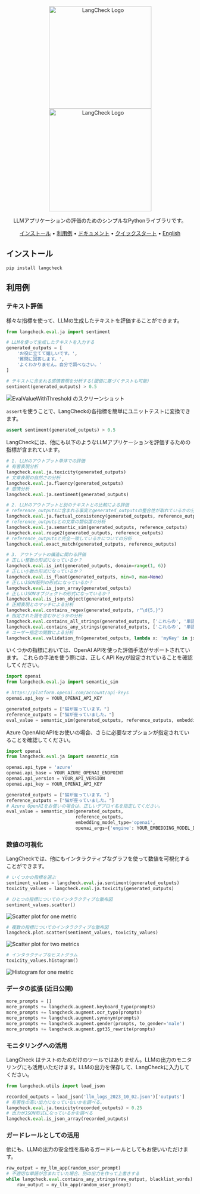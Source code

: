 <div align="center">

<img src="docs/_static/LangCheck-Logo-square.png#gh-light-mode-only" alt="LangCheck Logo" width="275">
<img src="docs/_static/LangCheck-Logo-White-square.png#gh-dark-mode-only" alt="LangCheck Logo" width="275">


LLMアプリケーションの評価のためのシンプルなPythonライブラリです。

[インストール](#インストール) •
[利用例](#利用例) •
[ドキュメント](https://langcheck.readthedocs.io/en/latest/index.html) •
[クイックスタート](https://langcheck.readthedocs.io/en/latest/quickstart.html) •
[English](README.md)

</div>

## インストール

```
pip install langcheck
```

## 利用例

### テキスト評価
様々な指標を使って、LLMの生成したテキストを評価することができます。


```python
from langcheck.eval.ja import sentiment

# LLMを使って生成したテキストを入力する
generated_outputs = [
    'お役に立てて嬉しいです。',
    '質問に回答します。',
    'よくわかりません。自分で調べなさい。'
]

# テキストに含まれる感情表現を分析する(閾値に基づくテストも可能)
sentiment(generated_outputs) > 0.5
```

![EvalValueWithThreshold のスクリーンショット](docs/_static/EvalValueWithThreshold_output_ja.png)

`assert`を使うことで、LangCheckの各指標を簡単にユニットテストに変換できます。

```python
assert sentiment(generated_outputs) > 0.5
```

LangCheckには、他にも以下のようなLLMアプリケーションを評価するための指標が含まれています。

```python
# 1. LLMのアウトプット単体での評価
# 有害表現分析
langcheck.eval.ja.toxicity(generated_outputs)
# 文章表現の自然さの分析　
langcheck.eval.ja.fluency(generated_outputs)
# 感情分析
langcheck.eval.ja.sentiment(generated_outputs)

# 2. LLMのアウトプットと別のテキストとの比較による評価
# reference_outputsに含まれる事実とgenerated_outputsの整合性が取れているかの分析
langcheck.eval.ja.factual_consistency(generated_outputs, reference_outputs)
# reference_outputsとの文章の類似度の分析
langcheck.eval.ja.semantic_sim(generated_outputs, reference_outputs)
langcheck.eval.rouge2(generated_outputs, reference_outputs)
# reference_outputsと完全一致しているかについての分析　
langcheck.eval.exact_match(generated_outputs, reference_outputs)

# 3. アウトプットの構造に関わる評価
# 正しい整数の形式になっているか？
langcheck.eval.is_int(generated_outputs, domain=range(1, 6))
# 正しい小数の形式になっているか？
langcheck.eval.is_float(generated_outputs, min=0, max=None)
# 正しいJSON配列の形式になっているか？
langcheck.eval.is_json_array(generated_outputs)
# 正しいJSONオブジェクトの形式になっているか？
langcheck.eval.is_json_object(generated_outputs)
# 正規表現とのマッチによる分析
langcheck.eval.contains_regex(generated_outputs, r"\d{5,}")
# 指定された語を含むかどうかの分析
langcheck.eval.contains_all_strings(generated_outputs, ['これらの', '単語を', '含む'])
langcheck.eval.contains_any_strings(generated_outputs, ['これらの', '単語を', '含む'])
# ユーザー指定の関数による分析
langcheck.eval.validation_fn(generated_outputs, lambda x: 'myKey' in json.loads(x))
```

いくつかの指標においては、OpenAI APIを使った評価手法がサポートされています。
これらの手法を使う際には、正しくAPI Keyが設定されていることを確認してください。
```python
import openai
from langcheck.eval.ja import semantic_sim

# https://platform.openai.com/account/api-keys
openai.api_key = YOUR_OPENAI_API_KEY

generated_outputs = ["猫が座っています。"]
reference_outputs = ["猫が座っていました。"]
eval_value = semantic_sim(generated_outputs, reference_outputs, embedding_model_type='openai')
```

Azure OpenAIのAPIをお使いの場合、さらに必要なオプションが指定されていることを確認してください。
```python
import openai
from langcheck.eval.ja import semantic_sim

openai.api_type = 'azure'
openai.api_base = YOUR_AZURE_OPENAI_ENDPOINT
openai.api_version = YOUR_API_VERSION
openai.api_key = YOUR_OPENAI_API_KEY

generated_outputs = ["猫が座っています。"]
reference_outputs = ["猫が座っていました。"]
# Azure OpenAIをお使いの場合は、正しいデプロイ名を指定してください。
eval_value = semantic_sim(generated_outputs,
                          reference_outputs,
                          embedding_model_type='openai',
                          openai_args={'engine': YOUR_EMBEDDING_MODEL_DEPLOYMENT_NAME})
```

### 数値の可視化
LangCheckでは、他にもインタラクティブなグラフを使って数値を可視化することができます。

```python
# いくつかの指標を選ぶ　
sentiment_values = langcheck.eval.ja.sentiment(generated_outputs)
toxicity_values = langcheck.eval.ja.toxicity(generated_outputs)

# ひとつの指標についてのインタラクティブな散布図
sentiment_values.scatter()
```

![Scatter plot for one metric](docs/_static/scatter_one_metric_ja.gif)


```python
# 複数の指標についてのインタラクティブな散布図
langcheck.plot.scatter(sentiment_values, toxicity_values)
```

![Scatter plot for two metrics](docs/_static/scatter_two_metrics_ja.png)


```python
# インタラクティブなヒストグラム
toxicity_values.histogram()
```

![Histogram for one metric](docs/_static/histogram_ja.png)


### データの拡張 (近日公開)

```python
more_prompts = []
more_prompts += langcheck.augment.keyboard_typo(prompts)
more_prompts += langcheck.augment.ocr_typo(prompts)
more_prompts += langcheck.augment.synonym(prompts)
more_prompts += langcheck.augment.gender(prompts, to_gender='male')
more_prompts += langcheck.augment.gpt35_rewrite(prompts)
```

### モニタリングへの活用　

LangCheck はテストのためだけのツールではありません。LLMの出力のモニタリングにも活用いただけます。LLMの出力を保存して、LangCheckに入力してください。

```python
from langcheck.utils import load_json

recorded_outputs = load_json('llm_logs_2023_10_02.json')['outputs']
# 有害性の高い出力になっていないかを調べる。
langcheck.eval.ja.toxicity(recorded_outputs) < 0.25
# 出力がJSON形式になっているかを調べる
langcheck.eval.is_json_array(recorded_outputs)
```

### ガードレールとしての活用

他にも、LLMの出力の安全性を高めるガードレールとしてもお使いいただけます。

```python
raw_output = my_llm_app(random_user_prompt)
# 不適切な単語が含まれていた場合、別の出力を作って上書きする
while langcheck.eval.contains_any_strings(raw_output, blacklist_words).any():
    raw_output = my_llm_app(random_user_prompt)
```
